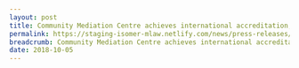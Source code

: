 ```yaml
---
layout: post
title: Community Mediation Centre achieves international accreditation, thanked volunteers as it turns 20 this year
permalink: https://staging-isomer-mlaw.netlify.com/news/press-releases/community-mediation-centre-achieves-international-accreditation
breadcrumb: Community Mediation Centre achieves international accreditation, thanked volunteers as it turns 20 this year
date: 2018-10-05
---
```

